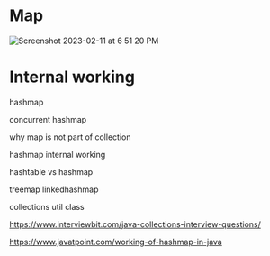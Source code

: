# Map

![Screenshot 2023-02-11 at 6 51 20 PM](https://user-images.githubusercontent.com/16437905/218260220-1e93c94a-9a3b-48ec-a611-bd2278aef020.png)

# Internal working


hashmap

concurrent hashmap

why map is not part of collection

hashmap internal working

hashtable vs hashmap

treemap
linkedhashmap


collections util class

https://www.interviewbit.com/java-collections-interview-questions/

https://www.javatpoint.com/working-of-hashmap-in-java

